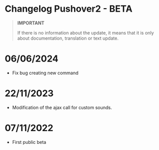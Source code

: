 # Changelog Pushover2  - BETA

>**IMPORTANT**
>
>If there is no information about the update, it means that it is only about documentation, translation or text update.

# 06/06/2024
- Fix bug creating new command

# 22/11/2023
- Modification of the ajax call for custom sounds.

# 07/11/2022
- First public beta
